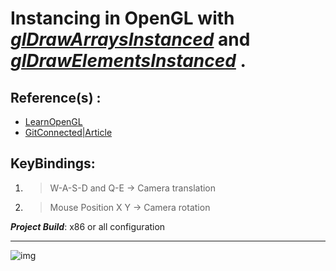 
# Instancing in OpenGL with ***[glDrawArraysInstanced](https://docs.gl/gl3/glDrawArraysInstanced)*** and ***[glDrawElementsInstanced](https://docs.gl/gl3/glDrawElementsInstanced)*** . 

## Reference(s) : 
 - [LearnOpenGL](https://learnopengl.com/Advanced-OpenGL/Instancing)
 - [GitConnected|Article](https://levelup.gitconnected.com/how-to-create-instanced-particles-in-opengl-24cb089911e2)

## KeyBindings:
1. > W-A-S-D and Q-E    -> Camera translation
2. > Mouse Position X Y -> Camera rotation

***Project Build***: x86 or all configuration


 <hr>

![img](https://res.cloudinary.com/asuelimf/image/upload/v1636913717/ProjectScreenshots/OpenGL_Instancing_iqsbhy.png)

 